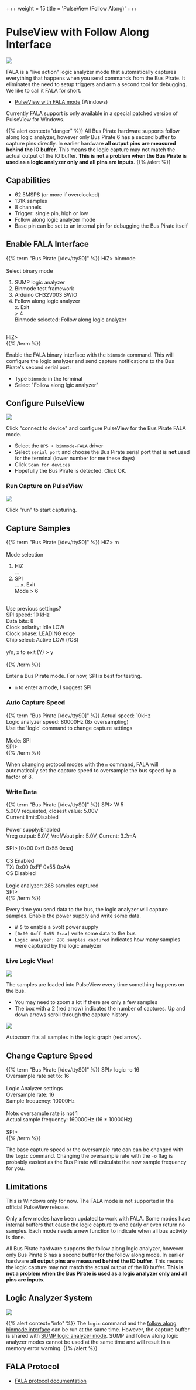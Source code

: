 +++
weight = 15
title = 'PulseView (Follow Along)'
+++



# PulseView with Follow Along Interface

![](./img/fala1.png)

FALA is a "live action" logic analyzer mode that automatically captures everything that happens when you send commands from the Bus Pirate. It eliminates the need to setup triggers and arm a second tool for debugging.  We like to call it FALA for short.

- [PulseView with FALA mode](https://github.com/DangerousPrototypes/BusPirate5-firmware/releases/tag/custom) (Windows)

Currently FALA support is only available in a special patched version of PulseView for Windows.

{{% alert context="danger" %}}
All Bus Pirate hardware supports follow along logic analyzer, however only Bus Pirate 6 has a second buffer to capture pins directly. In earlier hardware **all output pins are measured behind the IO buffer**. This means the logic capture may not match the actual output of the IO buffer. **This is not a problem when the Bus Pirate is used as a logic analyzer only and all pins are inputs**.
{{% /alert %}}

## Capabilities

- 62.5MSPS (or more if overclocked)
- 131K samples
- 8 channels
- Trigger: single pin, high or low
- Follow along logic analyzer mode
- Base pin can be set to an internal pin for debugging the Bus Pirate itself

## Enable FALA Interface

{{% term "Bus Pirate [/dev/ttyS0]" %}}
<span className="bp-prompt">HiZ></span> binmode<br/>
<br/>
<span className="bp-info">Select binary mode</span><br/>
 1. SUMP logic analyzer<br/>
 2. Binmode test framework<br/>
 3. Arduino CH32V003 SWIO<br/>
 4. Follow along logic analyzer<br/>
 x. <span className="bp-info">Exit</span><br/>
<span className="bp-prompt"> ></span> 4<br/>
<span className="bp-info">Binmode selected:</span> Follow along logic analyzer<br/>
<br/>
<span className="bp-prompt">HiZ></span> <br/>
{{% /term %}}

Enable the FALA binary interface with the ```binmode``` command. This will configure the logic analyzer and send capture notifications to the Bus Pirate's second serial port.
- Type ```binmode``` in the terminal
- Select "Follow along lgic analyzer"


## Configure PulseView

![](./img/fala2.png)

Click "connect to device" and configure PulseView for the Bus Pirate FALA mode.

- Select the ```BP5 + binmode-FALA``` driver
- Select ```serial port``` and choose the Bus Pirate serial port that is **not** used for the terminal (lower number for me these days)
- Click ```Scan for devices```
- Hopefully the Bus Pirate is detected. Click OK.

### Run Capture on PulseView

![](./img/fala3.png)

Click "run" to start capturing.

## Capture Samples

{{% term "Bus Pirate [/dev/ttyS0]" %}}
<span className="bp-prompt">HiZ></span> m<br/>
<br/>
<span className="bp-info">Mode selection</span><br/>
 1. <span className="bp-info">HiZ</span><br/>
...
 6. <span className="bp-info">SPI</span><br/>
...
 x. <span className="bp-info">Exit</span><br/>
<span className="bp-prompt">Mode ></span> 6<br/>
<br/>
<span className="bp-info">Use previous settings?</span><br/>
 <span className="bp-info">SPI speed:</span> 10 kHz<br/>
 <span className="bp-info">Data bits:</span> 8<br/>
 <span className="bp-info">Clock polarity:</span> Idle LOW<br/>
 <span className="bp-info">Clock phase:</span> LEADING edge<br/>
 <span className="bp-info">Chip select:</span> Active LOW (/CS)<br/>
<br/>
<span className="bp-prompt">y/n, x to exit (Y) ></span> y<br/>
<br/>
{{% /term %}}

Enter a Bus Pirate mode. For now, SPI is best for testing.
- ```m``` to enter a mode, I suggest SPI

### Auto Capture Speed
{{% term "Bus Pirate [/dev/ttyS0]" %}}
<span className="bp-info">Actual speed:</span> 10kHz<br/>
<span className="bp-info">Logic analyzer speed:</span> 80000Hz (8x oversampling)<br/>
<span className="bp-info">Use the 'logic' command to change capture settings</span><br/>
<br/>
<span className="bp-info">Mode:</span> SPI<br/>
<span className="bp-prompt">SPI></span> <br/>
{{% /term %}}

When changing protocol modes with the ```m``` command, FALA will automatically set the capture speed to oversample the bus speed by a factor of 8. 

### Write Data


{{% term "Bus Pirate [/dev/ttyS0]" %}}
<span className="bp-prompt">SPI></span> W 5<br/>
<span className="bp-float">5.00</span>V<span className="bp-info"> requested, closest value: <span className="bp-float">5.00</span></span>V<br/>
<span className="bp-info">Current limit:</span>Disabled<br/>
<br/>
<span className="bp-info">Power supply:</span>Enabled<br/>
<span className="bp-info">Vreg output: <span className="bp-float">5.0</span></span>V<span className="bp-info">, Vref/Vout pin: <span className="bp-float">5.0</span></span>V<span className="bp-info">, Current: <span className="bp-float">3.2</span></span>mA<span className="bp-info"><br/>
</span><br/>
<span className="bp-prompt">SPI></span> [0x00 0xff 0x55 0xaa]<br/>
<br/>
CS Enabled<br/>
<span className="bp-info">TX:</span> 0x<span className="bp-float">00</span> 0x<span className="bp-float">FF</span> 0x<span className="bp-float">55</span> 0x<span className="bp-float">AA</span> <br/>
CS Disabled<br/>
<br/>
<span className="bp-info">Logic analyzer:</span> 288 samples captured<br/>
<span className="bp-prompt">SPI></span> <br/>
{{% /term %}}

Every time you send data to the bus, the logic analyzer will capture samples. Enable the power supply and write some data.
- ```W 5``` to enable a 5volt power supply
- ```[0x00 0xff 0x55 0xaa]``` write some data to the bus
- ```Logic analyzer: 288 samples captured``` indicates how many samples were captured by the logic analyzer

### Live Logic View!

![](./img/fala4.png)

The samples are loaded into PulseView every time something happens on the bus.
- You may need to zoom a lot if there are only a few samples
- The box with a 2 (red arrow) indicates the number of captures. Up and down arrows scroll through the capture history

![](./img/fala5.png)

Autozoom fits all samples in the logic graph (red arrow).

## Change Capture Speed
{{% term "Bus Pirate [/dev/ttyS0]" %}}
<span className="bp-prompt">SPI></span> logic -o 16<br/>
Oversample rate set to: 16<br/>
<br/>
Logic Analyzer settings<br/>
 Oversample rate: 16<br/>
 Sample frequency: 10000Hz<br/>
<br/>
Note: oversample rate is not 1<br/>
Actual sample frequency: 160000Hz (16 * 10000Hz)<br/>
<br/>
<span className="bp-prompt">SPI></span> <br/>
{{% /term %}}

The base capture speed or the oversample rate can can be changed with the ```logic``` command. Changing the oversample rate with the ```-o``` flag is probably easiest as the Bus Pirate will calculate the new sample frequency for you.

## Limitations

This is Windows only for now. The FALA mode is not supported in the official PulseView release.

Only a few modes have been updated to work with FALA. Some modes have internal buffers that cause the logic capture to end early or even return no samples. Each mode needs a new function to indicate when all bus activity is done. 

All Bus Pirate hardware supports the follow along logic analyzer, however only Bus Pirate 6 has a second buffer for the follow along mode. In earlier hardware **all output pins are measured behind the IO buffer**. This means the logic capture may not match the actual output of the IO buffer. **This is not a problem when the Bus Pirate is used as a logic analyzer only and all pins are inputs**.

## Logic Analyzer System

![](./img/logic-system.png)

{{% alert context="info" %}}
The ```logic``` command and the [follow along binmode interface](/logic-analyzer/pulseview-fala) can be run at the same time. However, the capture buffer is shared with [SUMP logic analyzer mode](/logic-analyzer/pulseview-sump). SUMP and follow along logic analyzer modes cannot be used at the same time and will result in a memory error warning.
{{% /alert %}}

## FALA Protocol

- [FALA protocol documentation](/binmode-reference/protocol-faladata)
